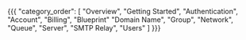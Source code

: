 {{{
  "category_order": [
    "Overview",
    "Getting Started",
    "Authentication",
    "Account",
    "Billing",
    "Blueprint"
    "Domain Name",
    "Group",
    "Network",
    "Queue",
    "Server",
    "SMTP Relay",
    "Users"
  ] 
}}}